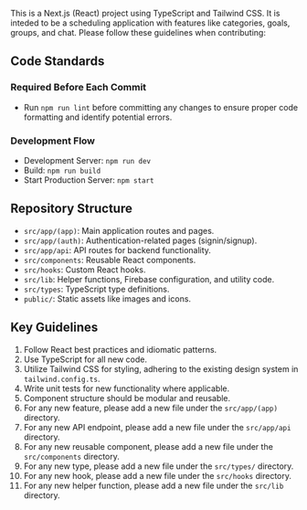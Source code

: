 This is a Next.js (React) project using TypeScript and Tailwind CSS. It is inteded to be a scheduling application with features like categories, goals, groups, and chat. Please follow these guidelines when contributing:

## Code Standards

### Required Before Each Commit
- Run `npm run lint` before committing any changes to ensure proper code formatting and identify potential errors.

### Development Flow
- Development Server: `npm run dev`
- Build: `npm run build`
- Start Production Server: `npm start`

## Repository Structure
- `src/app/(app)`: Main application routes and pages.
- `src/app/(auth)`: Authentication-related pages (signin/signup).
- `src/app/api`: API routes for backend functionality.
- `src/components`: Reusable React components.
- `src/hooks`: Custom React hooks.
- `src/lib`: Helper functions, Firebase configuration, and utility code.
- `src/types`: TypeScript type definitions.
- `public/`: Static assets like images and icons.

## Key Guidelines
1.  Follow React best practices and idiomatic patterns.
2.  Use TypeScript for all new code.
3.  Utilize Tailwind CSS for styling, adhering to the existing design system in `tailwind.config.ts`.
4.  Write unit tests for new functionality where applicable.
5.  Component structure should be modular and reusable.
6.  For any new feature, please add a new file under the `src/app/(app)` directory.
7.  For any new API endpoint, please add a new file under the `src/app/api` directory.
8.  For any new reusable component, please add a new file under the `src/components` directory.
9.  For any new type, please add a new file under the `src/types/` directory.
10. For any new hook, please add a new file under the `src/hooks` directory.
11. For any new helper function, please add a new file under the `src/lib` directory.